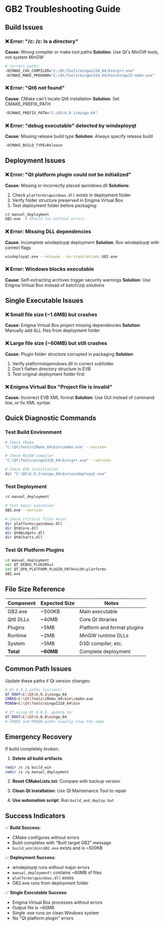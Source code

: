 # GB2 Troubleshooting Guide

## Build Issues

### ❌ Error: "/c: /c: Is a directory"
**Cause**: Wrong compiler or make tool paths
**Solution**: Use Qt's MinGW tools, not system MinGW
```bash
# Correct paths:
-DCMAKE_CXX_COMPILER="C:/Qt/Tools/mingw1310_64/bin/g++.exe"
-DCMAKE_MAKE_PROGRAM="C:/Qt/Tools/mingw1310_64/bin/mingw32-make.exe"
```

### ❌ Error: "Qt6 not found"
**Cause**: CMake can't locate Qt6 installation
**Solution**: Set CMAKE_PREFIX_PATH
```bash
-DCMAKE_PREFIX_PATH="C:/Qt/6.9.1/mingw_64"
```

### ❌ Error: "debug executable" detected by windeployqt
**Cause**: Missing release build type
**Solution**: Always specify release build
```bash
-DCMAKE_BUILD_TYPE=Release
```

## Deployment Issues

### ❌ Error: "Qt platform plugin could not be initialized"
**Cause**: Missing or incorrectly placed qwindows.dll
**Solutions**:
1. Check `platforms\qwindows.dll` exists in deployment folder
2. Verify folder structure preserved in Enigma Virtual Box
3. Test deployment folder before packaging:
```bash
cd manual_deployment
GB2.exe  # Should run without errors
```

### ❌ Error: Missing DLL dependencies
**Cause**: Incomplete windeployqt deployment
**Solution**: Run windeployqt with correct flags
```bash
windeployqt.exe --release --no-translations GB2.exe
```

### ❌ Error: Windows blocks executable
**Cause**: Self-extracting archives trigger security warnings
**Solution**: Use Enigma Virtual Box instead of batch/zip solutions

## Single Executable Issues

### ❌ Small file size (~1.6MB) but crashes
**Cause**: Enigma Virtual Box project missing dependencies
**Solution**: Manually add ALL files from deployment folder

### ❌ Large file size (~60MB) but still crashes
**Cause**: Plugin folder structure corrupted in packaging
**Solution**: 
1. Verify platforms\qwindows.dll in correct subfolder
2. Don't flatten directory structure in EVB
3. Test original deployment folder first

### ❌ Enigma Virtual Box "Project file is invalid"
**Cause**: Incorrect EVB XML format
**Solution**: Use GUI instead of command line, or fix XML syntax

## Quick Diagnostic Commands

### Test Build Environment
```bash
# Check CMake
"C:\Qt\Tools\CMake_64\bin\cmake.exe" --version

# Check MinGW compiler
"C:\Qt\Tools\mingw1310_64\bin\g++.exe" --version

# Check Qt6 installation
dir "C:\Qt\6.9.1\mingw_64\bin\windeployqt.exe"
```

### Test Deployment
```bash
cd manual_deployment

# Test basic execution
GB2.exe --version

# Check critical files exist
dir platforms\qwindows.dll
dir Qt6Core.dll
dir Qt6Widgets.dll
dir Qt6Charts.dll
```

### Test Qt Platform Plugins
```bash
cd manual_deployment
set QT_DEBUG_PLUGINS=1
set QT_QPA_PLATFORM_PLUGIN_PATH=%cd%\platforms
GB2.exe
```

## File Size Reference

| Component | Expected Size | Notes |
|-----------|---------------|-------|
| GB2.exe | ~500KB | Main executable |
| Qt6 DLLs | ~40MB | Core Qt libraries |
| Plugins | ~5MB | Platform and format plugins |
| Runtime | ~2MB | MinGW runtime DLLs |
| System | ~5MB | D3D compiler, etc. |
| **Total** | **~60MB** | Complete deployment |

## Common Path Issues

Update these paths if Qt version changes:

```bash
# Qt 6.9.1 paths (current)
QT_ROOT=C:\Qt\6.9.1\mingw_64
CMAKE=C:\Qt\Tools\CMake_64\bin\cmake.exe
MINGW=C:\Qt\Tools\mingw1310_64\bin

# If using Qt 6.8.0, update to:
QT_ROOT=C:\Qt\6.8.0\mingw_64
# CMAKE and MINGW paths usually stay the same
```

## Emergency Recovery

If build completely broken:

1. **Delete all build artifacts**:
```bash
rmdir /s /q build_win
rmdir /s /q manual_deployment
```

2. **Reset CMakeLists.txt**: Compare with backup version

3. **Clean Qt installation**: Use Qt Maintenance Tool to repair

4. **Use automation script**: Run `build_and_deploy.bat`

## Success Indicators

✅ **Build Success**:
- CMake configures without errors
- Build completes with "Built target GB2" message  
- `build_win\bin\GB2.exe` exists and is ~500KB

✅ **Deployment Success**:
- windeployqt runs without major errors
- `manual_deployment\` contains ~60MB of files
- `platforms\qwindows.dll` exists
- GB2.exe runs from deployment folder

✅ **Single Executable Success**:
- Enigma Virtual Box processes without errors
- Output file is ~60MB
- Single .exe runs on clean Windows system
- No "Qt platform plugin" errors